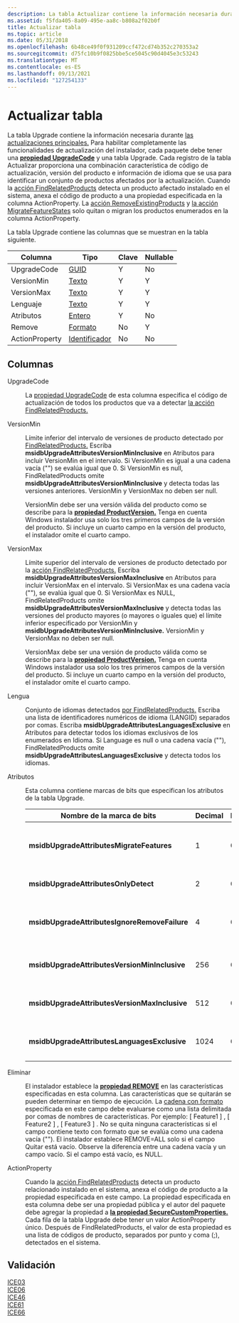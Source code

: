 ```yaml
---
description: La tabla Actualizar contiene la información necesaria durante las actualizaciones principales.
ms.assetid: f5fda405-8a09-495e-aa8c-b808a2f02b0f
title: Actualizar tabla
ms.topic: article
ms.date: 05/31/2018
ms.openlocfilehash: 6b48ce49f0f931209ccf472cd74b352c270353a2
ms.sourcegitcommit: d75fc10b9f0825bbe5ce5045c90d4045e3c53243
ms.translationtype: MT
ms.contentlocale: es-ES
ms.lasthandoff: 09/13/2021
ms.locfileid: "127254133"
---
```

# <a name="upgrade-table"></a>Actualizar tabla

La tabla Upgrade contiene la información necesaria durante [las actualizaciones principales.](major-upgrades.md) Para habilitar completamente las funcionalidades de actualización del instalador, cada paquete debe tener una [**propiedad UpgradeCode**](upgradecode.md) y una tabla Upgrade. Cada registro de la tabla Actualizar proporciona una combinación característica de código de actualización, versión del producto e información de idioma que se usa para identificar un conjunto de productos afectados por la actualización. Cuando la [acción FindRelatedProducts](findrelatedproducts-action.md) detecta un producto afectado instalado en el sistema, anexa el código de producto a una propiedad especificada en la columna ActionProperty. La [acción RemoveExistingProducts](removeexistingproducts-action.md) y [la acción MigrateFeatureStates](migratefeaturestates-action.md) solo quitan o migran los productos enumerados en la columna ActionProperty.

La tabla Upgrade contiene las columnas que se muestran en la tabla siguiente.



| Columna         | Tipo                         | Clave | Nullable |
|----------------|------------------------------|-----|----------|
| UpgradeCode    | [GUID](guid.md)             | Y   | No        |
| VersionMin     | [Texto](text.md)             | Y   | Y        |
| VersionMax     | [Texto](text.md)             | Y   | Y        |
| Lenguaje       | [Texto](text.md)             | Y   | Y        |
| Atributos     | [Entero](integer.md)       | Y   | No        |
| Remove         | [Formato](formatted.md)   | No   | Y        |
| ActionProperty | [Identificador](identifier.md) | No   | No        |



 

## <a name="columns"></a>Columnas

<dl> <dt>

<span id="UpgradeCode"></span><span id="upgradecode"></span><span id="UPGRADECODE"></span>UpgradeCode
</dt> <dd>

La [propiedad UpgradeCode](upgradecode.md) de esta columna especifica el código de actualización de todos los productos que va a detectar [la acción FindRelatedProducts.](findrelatedproducts-action.md)

</dd> <dt>

<span id="VersionMin"></span><span id="versionmin"></span><span id="VERSIONMIN"></span>VersionMin
</dt> <dd>

Límite inferior del intervalo de versiones de producto detectado por [FindRelatedProducts.](findrelatedproducts-action.md) Escriba **msidbUpgradeAttributesVersionMinInclusive** en Atributos para incluir VersionMin en el intervalo. Si VersionMin es igual a una cadena vacía ("") se evalúa igual que 0. Si VersionMin es null, FindRelatedProducts omite **msidbUpgradeAttributesVersionMinInclusive** y detecta todas las versiones anteriores. VersionMin y VersionMax no deben ser null.

VersionMin debe ser una versión válida del producto como se describe para la [**propiedad ProductVersion.**](productversion.md) Tenga en cuenta Windows instalador usa solo los tres primeros campos de la versión del producto. Si incluye un cuarto campo en la versión del producto, el instalador omite el cuarto campo.

</dd> <dt>

<span id="VersionMax"></span><span id="versionmax"></span><span id="VERSIONMAX"></span>VersionMax
</dt> <dd>

Límite superior del intervalo de versiones de producto detectado por la [acción FindRelatedProducts.](findrelatedproducts-action.md) Escriba **msidbUpgradeAttributesVersionMaxInclusive** en Atributos para incluir VersionMax en el intervalo. Si VersionMax es una cadena vacía (""), se evalúa igual que 0. Si VersionMax es NULL, FindRelatedProducts omite **msidbUpgradeAttributesVersionMaxInclusive** y detecta todas las versiones del producto mayores (o mayores o iguales que) el límite inferior especificado por VersionMin y **msidbUpgradeAttributesVersionMinInclusive.** VersionMin y VersionMax no deben ser null.

VersionMax debe ser una versión de producto válida como se describe para la [**propiedad ProductVersion.**](productversion.md) Tenga en cuenta Windows instalador usa solo los tres primeros campos de la versión del producto. Si incluye un cuarto campo en la versión del producto, el instalador omite el cuarto campo.

</dd> <dt>

<span id="Language"></span><span id="language"></span><span id="LANGUAGE"></span>Lengua
</dt> <dd>

Conjunto de idiomas detectados [por FindRelatedProducts.](findrelatedproducts-action.md) Escriba una lista de identificadores numéricos de idioma (LANGID) separados por comas. Escriba **msidbUpgradeAttributesLanguagesExclusive** en Atributos para detectar todos los idiomas exclusivos de los enumerados en Idioma. Si Language es null o una cadena vacía (""), FindRelatedProducts omite **msidbUpgradeAttributesLanguagesExclusive** y detecta todos los idiomas.

</dd> <dt>

<span id="Attributes"></span><span id="attributes"></span><span id="ATTRIBUTES"></span>Atributos
</dt> <dd>

Esta columna contiene marcas de bits que especifican los atributos de la tabla Upgrade.



| Nombre de la marca de bits                                 | Decimal | Hexadecimal | Atributo                                                                                                            |
|-----------------------------------------------|---------|-------------|----------------------------------------------------------------------------------------------------------------------|
| **msidbUpgradeAttributesMigrateFeatures**     | 1       | 0x001       | Migra los estados de características habilitando la lógica en [la acción MigrateFeatureStates.](migratefeaturestates-action.md) |
| **msidbUpgradeAttributesOnlyDetect**          | 2       | 0x002       | Detecta productos y aplicaciones, pero no lo quita.                                                               |
| **msidbUpgradeAttributesIgnoreRemoveFailure** | 4       | 0x004       | Continúa la instalación en caso de error al quitar un producto o una aplicación.                                              |
| **msidbUpgradeAttributesVersionMinInclusive** | 256     | 0x100       | Detecta el intervalo de versiones, incluido el valor de VersionMin.                                                     |
| **msidbUpgradeAttributesVersionMaxInclusive** | 512     | 0x200       | Detecta el intervalo de versiones, incluido el valor de VersionMax.                                                     |
| **msidbUpgradeAttributesLanguagesExclusive**  | 1024    | 0x400       | Detecta todos los idiomas, excepto los idiomas enumerados en la columna Idioma.                                        |



 

</dd> <dt>

<span id="Remove"></span><span id="remove"></span><span id="REMOVE"></span>Eliminar
</dt> <dd>

El instalador establece la [**propiedad REMOVE**](remove.md) en las características especificadas en esta columna. Las características que se quitarán se pueden determinar en tiempo de ejecución. La [cadena con formato](formatted.md) especificada en este campo debe evaluarse como una lista delimitada por comas de nombres de características. Por ejemplo: \[ Feature1 \] , \[ Feature2 \] , \[ Feature3 \] . No se quita ninguna características si el campo contiene texto con formato que se evalúa como una cadena vacía (""). El instalador establece REMOVE=ALL solo si el campo Quitar está vacío. Observe la diferencia entre una cadena vacía y un campo vacío. Si el campo está vacío, es NULL.

</dd> <dt>

<span id="ActionProperty"></span><span id="actionproperty"></span><span id="ACTIONPROPERTY"></span>ActionProperty
</dt> <dd>

Cuando la [acción FindRelatedProducts](findrelatedproducts-action.md) detecta un producto relacionado instalado en el sistema, anexa el código de producto a la propiedad especificada en este campo. La propiedad especificada en esta columna debe ser una propiedad pública y el autor del paquete debe agregar la propiedad a [**la propiedad SecureCustomProperties.**](securecustomproperties.md) Cada fila de la tabla Upgrade debe tener un valor ActionProperty único. Después de FindRelatedProducts, el valor de esta propiedad es una lista de códigos de producto, separados por punto y coma (;), detectados en el sistema.

</dd> </dl>

## <a name="validation"></a>Validación

<dl>

[ICE03](ice03.md)  
[ICE06](ice06.md)  
[ICE46](ice46.md)  
[ICE61](ice61.md)  
[ICE66](ice66.md)  
</dl>

 

 




